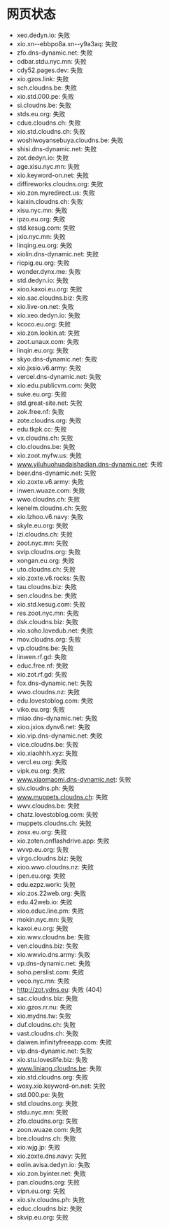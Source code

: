 # 网页状态
- xeo.dedyn.io: 失败
- xio.xn--ebbpo8a.xn--y9a3aq: 失败
- zfo.dns-dynamic.net: 失败
- odbar.stdu.nyc.mn: 失败
- cdy52.pages.dev: 失败
- xio.gzos.link: 失败
- sch.cloudns.be: 失败
- xio.std.000.pe: 失败
- si.cloudns.be: 失败
- stds.eu.org: 失败
- cdue.cloudns.ch: 失败
- xio.std.cloudns.ch: 失败
- woshiwoyansebuya.cloudns.be: 失败
- shisi.dns-dynamic.net: 失败
- zot.dedyn.io: 失败
- age.xisu.nyc.mn: 失败
- xio.keyword-on.net: 失败
- diffireworks.cloudns.org: 失败
- xio.zon.myredirect.us: 失败
- kaixin.cloudns.ch: 失败
- xisu.nyc.mn: 失败
- ipzo.eu.org: 失败
- std.kesug.com: 失败
- jxio.nyc.mn: 失败
- linqing.eu.org: 失败
- xiolin.dns-dynamic.net: 失败
- ricpig.eu.org: 失败
- wonder.dynx.me: 失败
- std.dedyn.io: 失败
- xioo.kaxoi.eu.org: 失败
- xio.sac.cloudns.biz: 失败
- xio.live-on.net: 失败
- xio.xeo.dedyn.io: 失败
- kcoco.eu.org: 失败
- xio.zon.lookin.at: 失败
- zoot.unaux.com: 失败
- linqin.eu.org: 失败
- skyo.dns-dynamic.net: 失败
- xio.jxsio.v6.army: 失败
- vercel.dns-dynamic.net: 失败
- xio.edu.publicvm.com: 失败
- suke.eu.org: 失败
- std.great-site.net: 失败
- zok.free.nf: 失败
- zote.cloudns.org: 失败
- edu.tkpk.cc: 失败
- vx.cloudns.ch: 失败
- clo.cloudns.be: 失败
- xio.zoot.myfw.us: 失败
- www.yiluhuohuadaishadian.dns-dynamic.net: 失败
- beer.dns-dynamic.net: 失败
- xio.zoxte.v6.army: 失败
- inwen.wuaze.com: 失败
- wwo.cloudns.ch: 失败
- kenelm.cloudns.ch: 失败
- xio.lzhoo.v6.navy: 失败
- skyle.eu.org: 失败
- lzi.cloudns.ch: 失败
- zoot.nyc.mn: 失败
- svip.cloudns.org: 失败
- xongan.eu.org: 失败
- uto.cloudns.ch: 失败
- xio.zoxte.v6.rocks: 失败
- tau.cloudns.biz: 失败
- sen.cloudns.be: 失败
- xio.std.kesug.com: 失败
- res.zoot.nyc.mn: 失败
- dsk.cloudns.biz: 失败
- xio.soho.lovedub.net: 失败
- mov.cloudns.org: 失败
- vp.cloudns.be: 失败
- linwen.rf.gd: 失败
- educ.free.nf: 失败
- xio.zot.rf.gd: 失败
- fox.dns-dynamic.net: 失败
- wwo.cloudns.nz: 失败
- edu.lovestoblog.com: 失败
- viko.eu.org: 失败
- miao.dns-dynamic.net: 失败
- xioo.jxios.dynv6.net: 失败
- xio.vip.dns-dynamic.net: 失败
- vice.cloudns.be: 失败
- xio.xiaohhh.xyz: 失败
- vercl.eu.org: 失败
- vipk.eu.org: 失败
- www.xiaomaomi.dns-dynamic.net: 失败
- siv.cloudns.ph: 失败
- www.muppets.cloudns.ch: 失败
- wwv.cloudns.be: 失败
- chatz.lovestoblog.com: 失败
- muppets.cloudns.ch: 失败
- zosx.eu.org: 失败
- xio.zoten.onflashdrive.app: 失败
- wvvp.eu.org: 失败
- virgo.cloudns.biz: 失败
- xioo.wwo.cloudns.nz: 失败
- ipen.eu.org: 失败
- edu.ezpz.work: 失败
- xio.zos.22web.org: 失败
- edu.42web.io: 失败
- xioo.educ.line.pm: 失败
- mokin.nyc.mn: 失败
- kaxoi.eu.org: 失败
- xio.wwv.cloudns.be: 失败
- ven.cloudns.biz: 失败
- xio.wwvio.dns.army: 失败
- vp.dns-dynamic.net: 失败
- soho.perslist.com: 失败
- veco.nyc.mn: 失败
- http://zot.ydns.eu: 失败 (404)
- sac.cloudns.biz: 失败
- xio.gzos.rr.nu: 失败
- xio.mydns.tw: 失败
- duf.cloudns.ch: 失败
- vast.cloudns.ch: 失败
- daiwen.infinityfreeapp.com: 失败
- vip.dns-dynamic.net: 失败
- xio.stu.loveslife.biz: 失败
- www.liniang.cloudns.be: 失败
- xio.std.cloudns.org: 失败
- woxy.xio.keyword-on.net: 失败
- std.000.pe: 失败
- std.cloudns.org: 失败
- stdu.nyc.mn: 失败
- zfo.cloudns.org: 失败
- zoon.wuaze.com: 失败
- bre.cloudns.ch: 失败
- xio.wjg.jp: 失败
- xio.zoxte.dns.navy: 失败
- eolin.avisa.dedyn.io: 失败
- xio.zon.byinter.net: 失败
- pan.cloudns.org: 失败
- vipn.eu.org: 失败
- xio.siv.cloudns.ph: 失败
- educ.cloudns.biz: 失败
- skvip.eu.org: 失败
